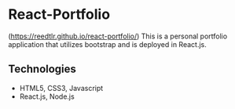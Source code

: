 # React-Portfolio 
(https://reedtlr.github.io/react-portfolio/)
This is a personal portfolio application that utilizes bootstrap and is deployed in React.js. 

## Technologies 
* HTML5, CSS3, Javascript
* React.js, Node.js

